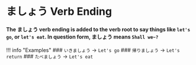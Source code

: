 # ましょう Verb Ending

#### The ましょう verb ending is added to the verb root to say things like `let's go`, or `let's eat`. In question form, ましょう means `Shall we~?`

!!! info "Examples"
    ### `いきましょう` → `Let's go`
    ### `帰りましょう` → `Let's return`
    ### `たべましょう` → `Let's eat`

